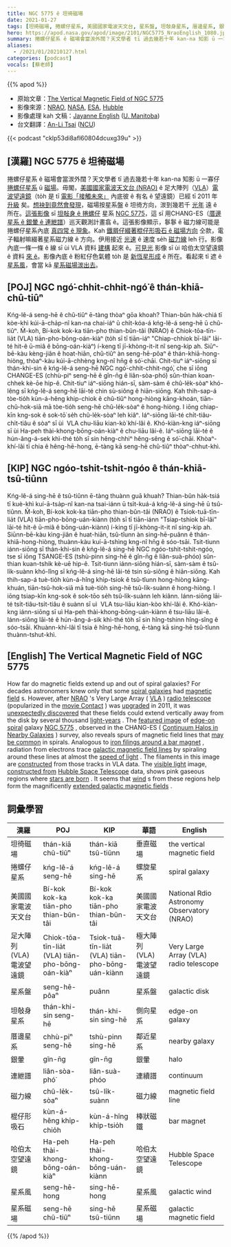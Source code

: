 ```yaml
---
title: NGC 5775 ê 坦徛磁場
date: 2021-01-27
tags: [坦徛磁場, 捲螺仔星系, 美國國家電波天文台, 星系盤, 坦敧身星系, 厝邊星系, 銀暈, 連紲譜, 磁力線, 棍仔形吸石, 哈伯太空望遠鏡, 星系風, 星系磁場]
hero: https://apod.nasa.gov/apod/image/2101/NGC5775_NraoEnglish_1080.jpg
summary: 捲螺仔星系 ê 磁場會當湠外闊？天文學者 tī 過去幾若十年 kan-na 知影 ū 一寡仔捲螺仔星系。
aliases:
  - /2021/01/20210127.html
categories: [podcast]
vocals: [蔡老師]
---
```


{{% apod %}}

- 原始文章：[The Vertical Magnetic Field of NGC 5775](https://apod.nasa.gov/apod/ap210127.html)
- 影像來源：[NRAO](https://public.nrao.edu/), [NASA](https://www.nasa.gov/), [ESA](https://www.esa.int/), [Hubble](https://www.nasa.gov/mission_pages/hubble/about)
- 影像處理 kah 文稿：[Jayanne English](http://www2.physics.umanitoba.ca/u/english/) ([U. Manitoba](https://sci.umanitoba.ca/physics-astronomy/))
- 台文翻譯：[An-Li Tsai](mailto:thianbun.taigi@gmail.com) ([NCU](https://www.astro.ncu.edu.tw))

{{< podcast "cklp53di8afl60804dcuxg39u" >}}

## [漢羅] NGC 5775 ê 坦徛磁場

捲螺仔星系 ê 磁場會當湠外闊？天文學者 tī 過去幾若十年 kan-na 知影 ū 一寡仔 [捲螺仔星系](https://en.wikipedia.org/wiki/Spiral_galaxy) ū [磁場](https://en.wikipedia.org/wiki/Magnetic_field)。毋閣，[美國國家電波天文台 (NRAO)](https://public.nrao.edu/) ê 足大陣列（[VLA](https://apod.nasa.gov/apod/ap060514.html)）[電波望遠鏡](https://en.wikipedia.org/wiki/Radio_telescope)（to̍h 是 tī [電影「接觸未來」](https://en.wikipedia.org/wiki/Contact_(1997_American_film)) 內底彼 ê 有名 ê 望遠鏡）已經 tī 2011 年 [升級](https://science.nrao.edu/facilities/vla/docs/manuals/oss2013B/intro/project) 矣。[想袂到竟然會發現](https://i.imgur.com/MwLMgEJ.jpeg)，磁場按星系盤 ê 坦徛方向，湠到幾若千 [光年](https://spaceplace.nasa.gov/light-year/en/) 遠 ê 所在。[這張影像](https://public.nrao.edu/news/2020-image-contest-winners/) sī [坦敧身 ê 捲螺仔](https://apod.nasa.gov/apod/ap100225.html) 星系 [NGC 5775](https://en.wikipedia.org/wiki/NGC_5775)，這 sī 用CHANG-ES（[厝邊星系 ê 銀暈 ê 連紲譜](https://www.queensu.ca/changes/)）巡天觀測計畫翕 ê。這張影像顯示，鬖鬖 ê 磁力線可能是捲螺仔星系內底 [真四常 ê 現象](https://www.queensu.ca/changes/press-releases/)。Kah [鐵屑仔綴著棍仔形吸石 ê 磁場方向](https://youtu.be/tfiebTsJDno) 仝款，電子輻射嘛綴著星系磁力線 ê 方向。伊用接近 [光速](https://youtu.be/nQUwHdSAhmw) ê 速度 se̍h [磁力線](https://apod.tw/daily/20210120/) leh 行。影像內底一條一條 ê 線 sī ùi VLA 資料 [建構](https://illuminateduniverse.org/2021/01/27/the-yin-and-yang-of-the-visible-and-invisible-in-spiral-galaxies/) 起來 ê。[可見光](https://science.nasa.gov/ems/09_visiblelight) 影像 sī ùi 哈伯太空望遠鏡 ê 資料 [來 ê](https://sites.google.com/site/jayannescosmicportfolio/)。影像內底 ê 粉紅仔色氣體 to̍h 是 [新恆星形成](https://science.nasa.gov/astrophysics/focus-areas/how-do-stars-form-and-evolve) ê 所在。看起來 tī 遮 ê [星系風](https://apod.nasa.gov/apod/ap190723.html)，會當 kā [星系磁場湠出去](https://ui.adsabs.harvard.edu/abs/2020A%26A...639A.112K/abstract)。

## [POJ] NGC ngó͘-chhit-chhit-ngó͘ ê thán-khiā-chû-tiûⁿ

Kńg-lê-á seng-hē ê chû-tiûⁿ ē-tàng thòaⁿ gōa khoah? Thian-bûn ha̍k-chiá tī kòe-khì kúi-ā-cha̍p-nî kan-na chai-iáⁿ ū chi̍t-kóa-á kńg-lê-á seng-hē ū chû-tiûⁿ. M̄-koh, Bí-kok kok-ka tiān-pho thian-bûn-tâi (NRAO) ê Chiok-tōa-tīn-lia̍t (VLA) tiān-pho-bōng-oán-kiàⁿ (to̍h sī tī tiān-iáⁿ "Chiap-chhiok bī-lâi" lāi-té hit-ê ū-miâ ê bōng-oán-kiàⁿ) í-keng tī jī-khòng-it-it nî seng-kip ah. Siūⁿ-bē-kàu kèng-jiân ê hoat-hiān, chû-tiûⁿ àn seng-hē-pôaⁿ ê thán-khiā-hong-hiòng, thòaⁿ-kàu kúi-ā-chhèng kng-nî hn̄g ê só͘-chāi. Chit-tiuⁿ iáⁿ-siōng sī thán-khi-sin ê kńg-lê-á seng-hē NGC ngó͘-chhit-chhit-ngó͘, che sī iōng CHANGE-ES (chhù-piⁿ seng-hē ê gîn-n̄g ê liân-sòa-phó͘) sûn-thian koan-chhek kè-ōe hip-ê. Chit-tiuⁿ iáⁿ-siōng hián-sī, sàm-sàm ê chû-le̍k-sòaⁿ khó-lêng sī kńg-lê-á seng-hē lāi-té chin sù-siông ê hiān-siōng. Kah thih-sap-á tòe-tio̍h kùn-á-hêng khip-chiok ê chû-tiûⁿ hong-hiòng kāng-khoán, tiān-chû-hok-siā mā tòe-tio̍h seng-hē chû-le̍k-sòaⁿ ê hong-hiòng. I iōng chiap-kīn kng-sok ê sok-tō͘ se̍h chû-le̍k-sòaⁿ leh kiâⁿ. Iáⁿ-siōng lāi-té chi̍t-tiâu-chi̍t-tiâu ê sòaⁿ sī ùi  VLA chu-liāu kian-kò͘ khí-lâi ê. Khó-kiàn-kng iáⁿ-siōng sī ùi Ha-peh thài-khong-bōng-oán-kiàⁿ ê chu-liāu lâi-ê. Iáⁿ-siōng lāi-té ê hún-âng-á-sek khì-thé to̍h sī sin hêng-chhiⁿ hêng-sêng ê só͘-chāi. Khòaⁿ-khí-lâi tī chia ê hêng-hē-hong, ē-tàng kā seng-hē chû-tiûⁿ thòaⁿ-chhut-khì.

## [KIP] NGC ngóo-tshit-tshit-ngóo ê thán-khiā-tsû-tiûnn

Kńg-lê-á sing-hē ê tsû-tiûnn ē-tàng thuànn guā khuah? Thian-bûn ha̍k-tsiá tī kuè-khì kuí-ā-tsa̍p-nî kan-na tsai-iánn ū tsi̍t-kuá-á kńg-lê-á sing-hē ū tsû-tiûnn. M̄-koh, Bí-kok kok-ka tiān-pho thian-bûn-tâi (NRAO) ê Tsiok-tuā-tīn-lia̍t (VLA) tiān-pho-bōng-uán-kiànn (to̍h sī tī tiān-iánn "Tsiap-tshiok bī-lâi" lāi-té hit-ê ū-miâ ê bōng-uán-kiànn) í-king tī jī-khòng-it-it nî sing-kip ah. Siūnn-bē-kàu kìng-jiân ê huat-hiān, tsû-tîunn àn sing-hē-puânn ê thán-khiā-hong-hiòng, thuànn-kàu kuí-ā-tshìng kng-nî hn̄g ê sóo-tsāi. Tsit-tiunn iánn-siōng sī thán-khi-sin ê kńg-lê-á sing-hē NGC ngóo-tshit-tshit-ngóo, tse sī iōng TSANGE-ES (tshù-pinn sing-hē ê gîn-n̄g ê liân-suà-phóo) sûn-thian kuan-tshik kè-uē hip-ê. Tsit-tiunn iánn-siōng hián-sī, sàm-sàm ê tsû-li̍k-suànn khó-lîng sī kńg-lê-á sing-hē lāi-té tsin sù-siông ê hiān-siōng. Kah thih-sap-á tuè-tio̍h kùn-á-hîng khip-tsiok ê tsû-tîunn hong-hiòng kāng-khuán, tiān-tsû-hok-siā mā tuè-tio̍h sing-hē tsû-li̍k-suànn ê hong-hiòng. I iōng tsiap-kīn kng-sok ê sok-tōo se̍h tsû-li̍k-suànn leh kiânn. Iánn-siōng lāi-té tsi̍t-tiâu-tsi̍t-tiâu ê suànn sī uì  VLA tsu-liāu kian-kòo khí-lâi ê. Khó-kiàn-kng iánn-siōng sī uì Ha-peh thài-khong-bōng-uán-kiànn ê tsu-liāu lâi-ê. Iánn-siōng lāi-té ê hún-âng-á-sik khì-thé to̍h sī sin hîng-tshinn hîng-sîng ê sóo-tsāi. Khuànn-khí-lâi tī tsia ê hîng-hē-hong, ē-tàng kā sing-hē tsû-tîunn thuànn-tshut-khì.

## [English] The Vertical Magnetic Field of NGC 5775 

How far do magnetic fields extend up and out of spiral galaxies? For decades astronomers knew only that some [spiral galaxies](https://en.wikipedia.org/wiki/Spiral_galaxy) had [magnetic field](https://en.wikipedia.org/wiki/Magnetic_field) s. However, after [NRAO](https://public.nrao.edu/) 's Very Large Array ( [VLA](https://apod.nasa.gov/apod/ap060514.html) ) [radio telescope](https://en.wikipedia.org/wiki/Radio_telescope) (popularized in the [movie Contact](https://en.wikipedia.org/wiki/Contact_(1997_American_film)) ) was [upgraded](https://science.nrao.edu/facilities/vla/docs/manuals/oss2013B/intro/project) in 2011, it was [unexpectedly discovered](https://i.imgur.com/MwLMgEJ.jpeg) that these fields could extend vertically away from the disk by several thousand [light-years](https://spaceplace.nasa.gov/light-year/en/) . The [featured image](https://public.nrao.edu/news/2020-image-contest-winners/) of [edge-on spiral](https://apod.nasa.gov/apod/ap100225.html) galaxy [NGC 5775](https://en.wikipedia.org/wiki/NGC_5775) , observed in the CHANG-ES ( [Continuum Halos in Nearby Galaxies](https://www.queensu.ca/changes/) ) survey, also reveals spurs of magnetic field lines that [may be common](https://www.queensu.ca/changes/press-releases/) in spirals. Analogous to [iron filings around a bar magnet](https://youtu.be/tfiebTsJDno) , radiation from electrons trace [galactic magnetic field lines](https://apod.nasa.gov/apod/ap210120.html) by spiraling around these lines at almost the [speed of light](https://youtu.be/nQUwHdSAhmw) . The filaments in this image are [constructed](https://illuminateduniverse.org/2021/01/27/the-yin-and-yang-of-the-visible-and-invisible-in-spiral-galaxies/) from those tracks in VLA data. The [visible light](https://science.nasa.gov/ems/09_visiblelight) image, [constructed from](https://sites.google.com/site/jayannescosmicportfolio/) [Hubble Space Telescope](https://www.nasa.gov/mission_pages/hubble/story/index.html) data, shows pink gaseous regions where [stars are born](https://science.nasa.gov/astrophysics/focus-areas/how-do-stars-form-and-evolve) . It seems that [wind](https://apod.nasa.gov/apod/ap190723.html) s from these regions help form the magnificently [extended galactic magnetic fields](https://ui.adsabs.harvard.edu/abs/2020A%26A...639A.112K/abstract) .

## 詞彙學習

|漢羅|POJ|KIP|華語|English|
|-|-|-|-|-|
|坦徛磁場|thán-kiā chû-tiûⁿ|thán-kiā tsû-tiûnn|垂直磁場|the vertical magnetic field|
|捲螺仔星系|kńg-lê-á seng-hē|kńg-lê-á sing-hē|螺旋星系|spiral galaxy|
|美國國家電波天文台|Bí-kok kok-ka tiān-pho thian-bûn-tâi|Bí-kok kok-ka tiān-pho thian-bûn-tâi|美國國家電波天文台|National Rdio Astronomy Observatory (NRAO)|
|足大陣列 (VLA) 電波望遠鏡|Chiok-tōa-tīn-lia̍t (VLA) tiān-pho-bōng-oán-kiàⁿ|Tsiok-tuā-tīn-lia̍t (VLA) tiān-pho-bōng-uán-kiànn|極大陣列 (VLA) 電波望遠鏡|Very Large Array (VLA) radio telescope|
|星系盤|seng-hē-pôaⁿ|puânn|星系盤|galactic disk|
|坦敧身星系|thán-khi-sin seng-hē|thán-khi-sin sing-hē|側向星系|edge-on galaxy|
|厝邊星系|chhù-piⁿ seng-hē|tshù-pinn sing-hē|鄰近星系|nearby galaxy|
|銀暈|gîn-n̄g|gîn-n̄g|銀暈|halo|
|連紲譜|liân-sòa-phó͘|liân-suà-phóo|連續譜|continuum|
|磁力線|chû-le̍k-sòaⁿ|tsû-li̍k-suànn|磁力線|magnetic field line|
|棍仔形吸石|kùn-á-hêng khi̍p-chio̍h|kùn-á-hîng khi̍p-tsio̍h|棒狀磁鐵|bar magnet|
|哈伯太空望遠鏡|Ha-peh thài-khong-bōng-oán-kiàⁿ|Ha-peh thài-khong-bōng-uán-kiànn|哈伯太空望遠鏡|Hubble Space Telescope|
|星系風|seng-hē-hong|sing-hē-hong|星系風|galactic wind|
|星系磁場|seng-hē chû-tiûⁿ|sing-hē tsû-tiûnn|星系磁場|galactic magnetic field|

{{% /apod %}}
